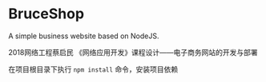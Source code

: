# BruceShop
A simple business website based on NodeJS.

2018网络工程蔡启民
《网络应用开发》课程设计——电子商务网站的开发与部署

在项目根目录下执行 `npm install` 命令，安装项目依赖
